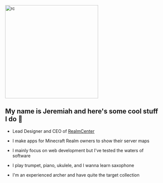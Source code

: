 <img src="https://realmcenter.org/assets/logo-f76ef188.png" alt="rc" width="300"/>

## My name is Jeremiah and here's some cool stuff I do 👋

- Lead Designer and CEO of [RealmCenter](https://realmcenter.org)
  
- I make apps for Minecraft Realm owners to show their server maps
  
- I mainly focus on web development but I've tested the waters of software
  
- I play trumpet, piano, ukulele, and I wanna learn saxophone
  
- I'm an experienced archer and have quite the target collection

